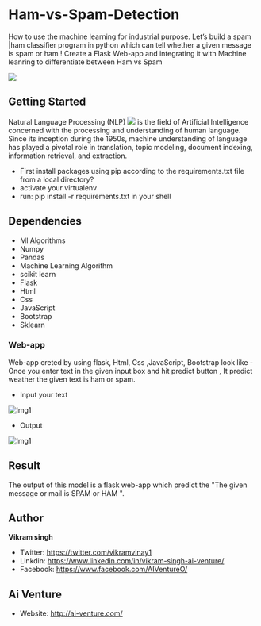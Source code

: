 # Ham-vs-Spam-Detection 
How to use the machine learning for industrial purpose.
Let’s build a spam |ham  classifier program in python which can tell whether a given message is spam or ham !
Create a Flask Web-app and integrating it with Machine leanring to differentiate between Ham vs Spam 

![](https://cdn-images-1.medium.com/max/1600/1*hsyCZOYoGrX6BJsj4Lgrhg.png)

<!-- <img src="../master/Images/ham vs spam 1.png" alt="Img1"/> -->

## Getting Started
Natural Language Processing (NLP)
![](https://cdn-images-1.medium.com/max/800/0*cVoraxFg3UORfGxM.png)
is the field of Artificial Intelligence concerned with the processing and understanding of human language. Since its inception during the 1950s, machine understanding of language has played a pivotal role in translation, topic modeling, document indexing, information retrieval, and extraction.
- First install packages using pip according to the requirements.txt file from a local directory?
 - activate your virtualenv
 - run:  pip install -r requirements.txt in your shell
 
## Dependencies 
* Ml Algorithms
* Numpy 
* Pandas
* Machine Learning Algorithm
* scikit learn
* Flask 
* Html
* Css
* JavaScript
* Bootstrap
* Sklearn

### Web-app 
Web-app creted by using flask, Html, Css ,JavaScript, Bootstrap look like - Once you enter text in the given input box and hit predict button , It predict weather the given text is ham or spam.
- Input your text 
<img src="../master/Images/ham vs spam 1.png" alt="Img1"/>

- Output 

<img src="../master/Images/ham vs spam 4.png" alt="Img1"/>


## Result
The output of this model is a flask web-app which predict the  "The given message or mail is  SPAM or HAM ".


## Author
<b>Vikram singh</b>

- Twitter: https://twitter.com/vikramvinay1
- Linkdin: https://www.linkedin.com/in/vikram-singh-ai-venture/
- Facebook: https://www.facebook.com/AIVentureO/
## Ai Venture
- Website: http://ai-venture.com/
